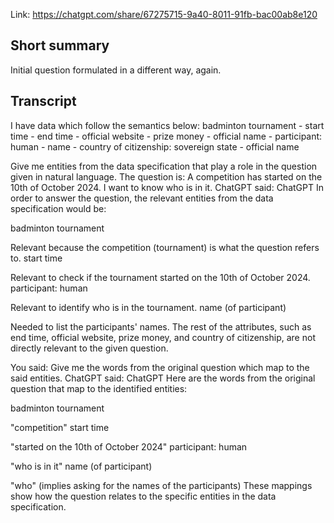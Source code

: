 Link: https://chatgpt.com/share/67275715-9a40-8011-91fb-bac00ab8e120

## Short summary

Initial question formulated in a different way, again.

## Transcript

I have data which follow the semantics below:
badminton tournament
	- start time
	- end time
	- official website
	- prize money
	- official name
	- participant: human
		- name
		- country of citizenship: sovereign state
			- official name

Give me entities from the data specification that play a role in the question given in natural language. The question is:
A competition has started on the 10th of October 2024. I want to know who is in it.
ChatGPT said:
ChatGPT
In order to answer the question, the relevant entities from the data specification would be:

badminton tournament

Relevant because the competition (tournament) is what the question refers to.
start time

Relevant to check if the tournament started on the 10th of October 2024.
participant: human

Relevant to identify who is in the tournament.
name (of participant)

Needed to list the participants' names.
The rest of the attributes, such as end time, official website, prize money, and country of citizenship, are not directly relevant to the given question.

You said:
Give me the words from the original question which map to the said entities.
ChatGPT said:
ChatGPT
Here are the words from the original question that map to the identified entities:

badminton tournament

"competition"
start time

"started on the 10th of October 2024"
participant: human

"who is in it"
name (of participant)

"who" (implies asking for the names of the participants)
These mappings show how the question relates to the specific entities in the data specification.
